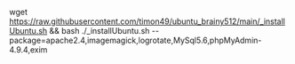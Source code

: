 wget https://raw.githubusercontent.com/timon49/ubuntu_brainy512/main/_installUbuntu.sh && bash ./_installUbuntu.sh --package=apache2.4,imagemagick,logrotate,MySql5.6,phpMyAdmin-4.9.4,exim
